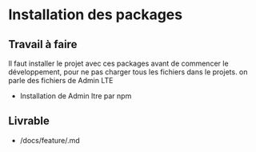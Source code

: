 # Installation des packages
## Travail à faire


Il faut installer le projet avec ces packages avant de commencer le développement, pour ne pas charger tous les fichiers dans le projets.
on parle des fichiers de Admin LTE

- Installation de Admin ltre par npm

## Livrable
- /docs/feature/.md